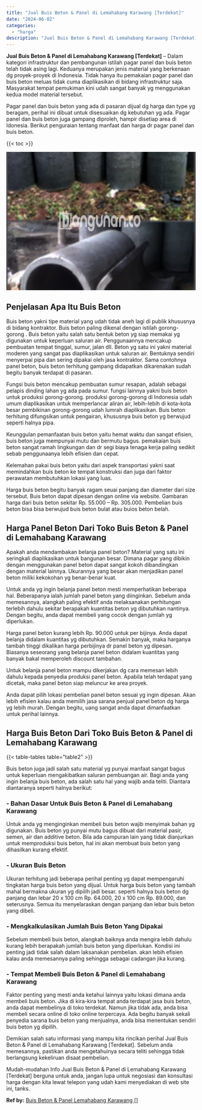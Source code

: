 ```yaml
---
title: "Jual Buis Beton & Panel di Lemahabang Karawang [Terdekat]"
date: "2024-06-02"
categories: 
  - "harga"
description: "Jual Buis Beton & Panel di Lemahabang Karawang [Terdekat]. Mudah-mudahan Info Jual Buis Beton & Panel di Lemahabang Karawang [Terdekat] berguna untuk anda,..."
---
```


**Jual Buis Beton & Panel di Lemahabang Karawang \[Terdekat\]** – Dalam kategori infrastruktur dan pembangunan istilah pagar panel dan buis beton telah tidak asing lagi. Keduanya merupakan jenis material yang berkenaan dg proyek-proyek di Indonesia. Tidak hanya itu pemakaian pagar panel dan buis beton meluas tidak cuma diaplikasikan di bidang infrastruktur saja. Masyarakat tempat pemukiman kini udah sangat banyak yg menggunakan kedua model material tersebut.

Pagar panel dan buis beton yang ada di pasaran dijual dg harga dan type yg beragam, perihal ini dibuat untuk disesuaikan dg kebutuhan yg ada. Pagar panel dan buis beton juga gampang diproleh, hampir disetiap area di Idonesia. Berikut penguraian tentang manfaat dan harga dr pagar panel dan buis beton.

{{< toc >}}

![Jual Buis Beton & Panel di Lemahabang Karawang [Terdekat]](/images/jual-panel-buis-beton-murah-28.png)

## Penjelasan Apa Itu Buis Beton

Buis beton yakni tipe material yang udah tidak aneh lagi di publik khususnya di bidang kontraktor. Buis beton paling dikenal dengan istilah gorong-gorong . Buis beton yaitu salah satu bentuk beton yg siap memakai yg digunakan untuk keperluan saluran air. Penggunaannya mencakup pembuatan tempat tinggal, sumur, jalan dll. Beton yg satu ini yakni material moderen yang sangat pas diaplikasikan untuk saluran air. Bentuknya sendiri menyerpai pipa dan sering dipakai oleh jasa kontraktor. Sama contohnya panel beton, buis beton terhitung gampang didapatkan dikarenakan sudah begitu banyak terdapat di pasaran.

Fungsi buis beton mencakup pembuatan sumur resapan, adalah sebagai pelapis dinding lahan yg ada pada sumur. fungsi lainnya yakni buis beton untuk produksi gorong-gorong. produksi gorong-gorong di Indonesia udah umum diaplikasikan untuk memperlancar aliran air, lebih-lebih di kota-kota besar pembikinan gorong-gorong udah lumrah diaplikasikan. Buis beton terhitung difungsikan untuk pengairan, khususnya buis beton yg berwujud seperti halnya pipa.

Keunggulan pemanfaatan buis beton yaitu hemat waktu dan sangat efisien, buis beton juga mempunyai mutu dan bermutu bagus. pemakaian buis beton sangat ramah lingkungan dan dr segi biaya tenaga kerja paling sedikit sebab penggunaanya lebih efisien dan cepat.

Kelemahan pakai buis beton yaitu dari aspek transportasi yakni saat memindahkan buis beton ke tempat konstruksi dan juga dari faktor perawatan membutuhkan lokasi yang luas.

Harga buis beton begitu banyak ragam seuai panjang dan diameter dari size tersebut. Buis beton dapat dipesan dengan online via website. Gambaran harga dari buis beton sekitar Rp. 55.000 – Rp. 305.000. Pembelian buis beton bisa bisa berwujud buis beton bulat atau buios beton belah.

## Harga Panel Beton Dari Toko Buis Beton & Panel di Lemahabang Karawang

Apakah anda mendambakan belanja panel beton? Material yang satu ini seringkali diaplikasikan untuk bangunan besar. Dimana pagar yang dibikin dengan menggunakan panel beton dapat sangat kokoh dibandingkan dengan material lainnya. Ukurannya yang besar akan menjadikan panel beton miliki kekokohan yg benar-benar kuat.

Untuk anda yg ingin belanja panel beton mesti memperhatikan beberapa hal. Beberapanya ialah jumlah panel beton yang diinginkan. Sebelum anda memesannya, alangkah paling efektif anda melaksanakan perhitungan terlebih dahulu sekitar berapakah kuantitas beton yg dibutuhkan nantinya. Dengan begitu, anda dapat membeli yang cocok dengan jumlah yg diperlukan.

Harga panel beton kurang lebih Rp. 90.000 untuk per bijinya. Anda dapat belanja didalam kuantitas yg dibutuhkan. Semakin banyak, maka harganya tambah tinggi dikalikan harga perbijinya dr panel beton yg dipesan. Biasanya seseorang yang belanja panel beton didalam kuantitas yang banyak bakal memperoleh discount tambahan.

Untuk belanja panel beton mampu dikerjakan dg cara memesan lebih dahulu kepada penyedia produksi panel beton. Apabila telah terdapat yang dicetak, maka panel beton siap meluncur ke area proyek.

Anda dapat pilih lokasi pembelian panel beton sesuai yg ingin dipesan. Akan lebih efisien kalau anda memilih jasa sarana penjual panel beton dg harga yg lebih murah. Dengan begitu, uang sangat anda dapat dimanfaatkan untuk perihal lainnya.

## Harga Buis Beton Dari Toko Buis Beton & Panel di Lemahabang Karawang

{{< table-tables table="table2" >}}

Buis beton juga jadi salah satu material yg punyai manfaat sangat bagus untuk keperluan mengakibatkan saluran pembuangan air. Bagi anda yang ingin belanja buis beton, ada salah satu hal yang wajib anda teliti. Diantara diantaranya seperti halnya berikut:

### \- Bahan Dasar Untuk Buis Beton & Panel di Lemahabang Karawang

Untuk anda yg menginginkan membeli buis beton wajib menyimak bahan yg digunakan. Buis beton yg punyai mutu bagus dibuat dari material pasir, semen, air dan additive beton. Bila ada campuran lain yang tidak dianjurkan untuk memproduksi buis beton, hal ini akan membuat buis beton yang dihasilkan kurang efektif.

### \- Ukuran Buis Beton

Ukuran terhitung jadi beberapa perihal penting yg dapat mempengaruhi tingkatan harga buis beton yang dijual. Untuk harga buis beton yang tambah mahal bermakna ukuran yg dipilih jadi besar. seperti halnya buis beton dg panjang dan lebar 20 x 100 cm Rp. 64.000, 20 x 100 cm Rp. 89.000, dan seterusnya. Semua itu menyelaraskan dengan panjang dan lebar buis beton yang dibeli.

### \- Mengkalkulasikan Jumlah Buis Beton Yang Dipakai

Sebelum membeli buis beton, alangkah baiknya anda mengira lebih dahulu kurang lebih berapakah jumlah buis beton yang diperlukan. Kondisi ini penting jadi tidak salah dalam laksanakan pembelian. akan lebih efisien kalau anda memesannya paling sehingga sebagai cadangan jika kurang.

### \- Tempat Membeli Buis Beton & Panel di Lemahabang Karawang

Faktor penting yang mesti anda ketahui lainnya yaitu lokasi dimana anda membeli buis beton. Jika di kira-kira tempat anda terdapat jasa buis beton, anda dapat membelinya di toko terdekat. Namun jika tidak ada, anda bisa membeli secara online di toko online terpercaya. Ada begitu banyak sekali penyedia sarana buis beton yang menjualnya, anda bisa menentukan sendiri buis beton yg dipilih.

Demikian salah satu informasi yang mampu kita rincikan perihal Jual Buis Beton & Panel di Lemahabang Karawang \[Terdekat\]. Sebelum anda memesannya, pastikan anda mengetahuinya secara teliti sehingga tidak berlangsung kekeliruan disaat pembelian.

Mudah-mudahan Info Jual Buis Beton & Panel di Lemahabang Karawang \[Terdekat\] berguna untuk anda, jangan lupa untuk negosiasi dan konsultasi harga dengan kita lewat telepon yang udah kami menyediakan di web site ini, tanks.

**Ref by:** [Buis Beton & Panel Lemahabang Karawang []](https://id.wikipedia.org/wiki/Buis)
